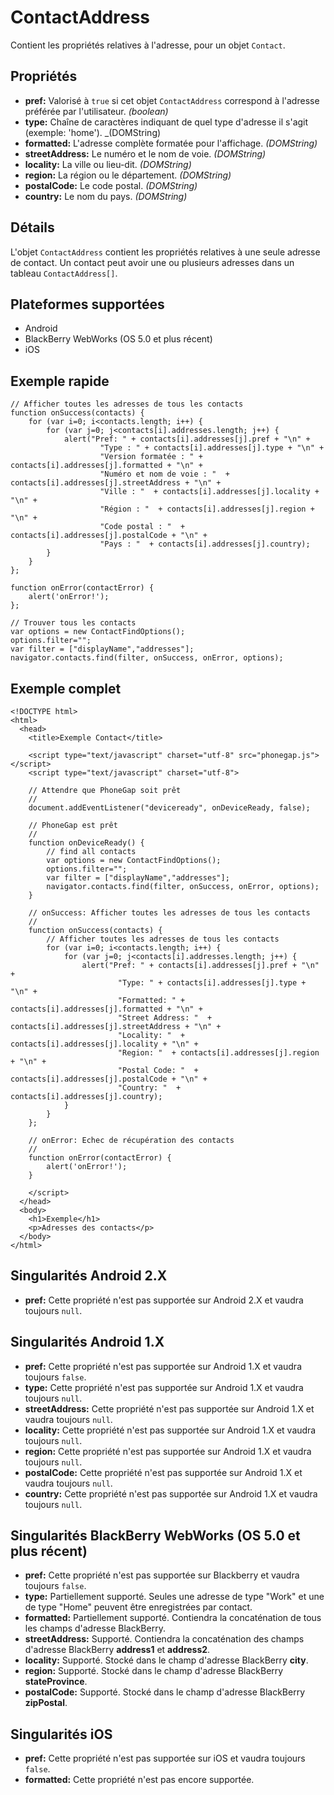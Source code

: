 ContactAddress
==============

Contient les propriétés relatives à l'adresse, pour un objet `Contact`.

Propriétés
----------
- __pref:__ Valorisé à `true` si cet objet `ContactAddress` correspond à l'adresse préférée par l'utilisateur. _(boolean)_
- __type:__ Chaîne de caractères indiquant de quel type d'adresse il s'agit (exemple: 'home'). _(DOMString)
- __formatted:__ L'adresse complète formatée pour l'affichage. _(DOMString)_
- __streetAddress:__ Le numéro et le nom de voie. _(DOMString)_
- __locality:__ La ville ou lieu-dit. _(DOMString)_
- __region:__ La région ou le département. _(DOMString)_
- __postalCode:__ Le code postal. _(DOMString)_
- __country:__ Le nom du pays. _(DOMString)_

Détails
-------

L'objet `ContactAddress` contient les propriétés relatives à une seule adresse de contact. Un contact peut avoir une ou plusieurs adresses dans un tableau `ContactAddress[]`.

Plateformes supportées
----------------------

- Android
- BlackBerry WebWorks (OS 5.0 et plus récent)
- iOS

Exemple rapide
--------------

	// Afficher toutes les adresses de tous les contacts
    function onSuccess(contacts) {
		for (var i=0; i<contacts.length; i++) {
			for (var j=0; j<contacts[i].addresses.length; j++) {
				alert("Pref: " + contacts[i].addresses[j].pref + "\n" +
						"Type : " + contacts[i].addresses[j].type + "\n" +
						"Version formatée : " + contacts[i].addresses[j].formatted + "\n" + 
						"Numéro et nom de voie : "  + contacts[i].addresses[j].streetAddress + "\n" + 
						"Ville : "  + contacts[i].addresses[j].locality + "\n" + 
						"Région : "  + contacts[i].addresses[j].region + "\n" + 
						"Code postal : "  + contacts[i].addresses[j].postalCode + "\n" + 
						"Pays : "  + contacts[i].addresses[j].country);
			}
		}
    };

    function onError(contactError) {
        alert('onError!');
    };

    // Trouver tous les contacts
    var options = new ContactFindOptions();
	options.filter=""; 
	var filter = ["displayName","addresses"];
    navigator.contacts.find(filter, onSuccess, onError, options);

Exemple complet
---------------

    <!DOCTYPE html>
    <html>
      <head>
        <title>Exemple Contact</title>

        <script type="text/javascript" charset="utf-8" src="phonegap.js"></script>
        <script type="text/javascript" charset="utf-8">

        // Attendre que PhoneGap soit prêt
        //
        document.addEventListener("deviceready", onDeviceReady, false);

        // PhoneGap est prêt
        //
        function onDeviceReady() {
		    // find all contacts
		    var options = new ContactFindOptions();
			options.filter=""; 
			var filter = ["displayName","addresses"];
		    navigator.contacts.find(filter, onSuccess, onError, options);
        }
    
        // onSuccess: Afficher toutes les adresses de tous les contacts
        //
		function onSuccess(contacts) {
			// Afficher toutes les adresses de tous les contacts
			for (var i=0; i<contacts.length; i++) {
				for (var j=0; j<contacts[i].addresses.length; j++) {
					alert("Pref: " + contacts[i].addresses[j].pref + "\n" +
							"Type: " + contacts[i].addresses[j].type + "\n" +
							"Formatted: " + contacts[i].addresses[j].formatted + "\n" + 
							"Street Address: "  + contacts[i].addresses[j].streetAddress + "\n" + 
							"Locality: "  + contacts[i].addresses[j].locality + "\n" + 
							"Region: "  + contacts[i].addresses[j].region + "\n" + 
							"Postal Code: "  + contacts[i].addresses[j].postalCode + "\n" + 
							"Country: "  + contacts[i].addresses[j].country);
				}
			}
		};
    
        // onError: Echec de récupération des contacts
        //
        function onError(contactError) {
            alert('onError!');
        }

        </script>
      </head>
      <body>
        <h1>Exemple</h1>
        <p>Adresses des contacts</p>
      </body>
    </html>

Singularités Android 2.X
------------------------

- __pref:__ Cette propriété n'est pas supportée sur Android 2.X et vaudra toujours `null`.

Singularités Android 1.X
------------------------

- __pref:__ Cette propriété n'est pas supportée sur Android 1.X et vaudra toujours `false`.
- __type:__ Cette propriété n'est pas supportée sur Android 1.X et vaudra toujours `null`.
- __streetAddress:__ Cette propriété n'est pas supportée sur Android 1.X et vaudra toujours `null`.
- __locality:__ Cette propriété n'est pas supportée sur Android 1.X et vaudra toujours `null`.
- __region:__ Cette propriété n'est pas supportée sur Android 1.X et vaudra toujours `null`.
- __postalCode:__ Cette propriété n'est pas supportée sur Android 1.X et vaudra toujours `null`.
- __country:__ Cette propriété n'est pas supportée sur Android 1.X et vaudra toujours `null`.

Singularités BlackBerry WebWorks (OS 5.0 et plus récent)
--------------------------------------------------------
- __pref:__ Cette propriété n'est pas supportée sur Blackberry et vaudra toujours `false`.
- __type:__ Partiellement supporté.  Seules une adresse de type "Work" et une de type "Home" peuvent être enregistrées par contact. 
- __formatted:__ Partiellement supporté.  Contiendra la concaténation de tous les champs d'adresse BlackBerry.
- __streetAddress:__ Supporté.  Contiendra la concaténation des champs d'adresse BlackBerry __address1__ et __address2__. 
- __locality:__ Supporté.  Stocké dans le champ d'adresse BlackBerry __city__.
- __region:__ Supporté.  Stocké dans le champ d'adresse BlackBerry __stateProvince__.
- __postalCode:__ Supporté.  Stocké dans le champ d'adresse BlackBerry __zipPostal__.

Singularités iOS
----------------
- __pref:__ Cette propriété n'est pas supportée sur iOS et vaudra toujours `false`.
- __formatted:__ Cette propriété n'est pas encore supportée.

